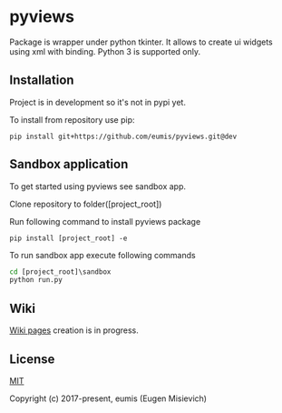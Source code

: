 # pyviews

Package is wrapper under python tkinter. It allows to create ui widgets using xml with binding. Python 3 is supported only.

## Installation

Project is in development so it's not in pypi yet.

To install from repository use pip:

`pip install git+https://github.com/eumis/pyviews.git@dev`

## Sandbox application

To get started using pyviews see sandbox app.

Clone repository to folder([project_root])

Run following command to install pyviews package

`pip install [project_root] -e`

To run sandbox app execute following commands

```cmd
cd [project_root]\sandbox
python run.py
```

## Wiki

[Wiki pages](https://github.com/eumis/pyviews/wiki) creation is in progress.

## License

[MIT](http://opensource.org/licenses/MIT)

Copyright (c) 2017-present, eumis (Eugen Misievich)